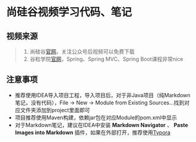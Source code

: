 # 尚硅谷视频学习代码、笔记

## 视频来源
> 1. 尚硅谷[官网](http://www.atguigu.com/)，关注公众号后视频可以免费下载
> 2. 谷粒学院[官网](http://www.gulixueyuan.com/)，Spring、Spring MVC、Spring Boot课程非常nice


## 注意事项

- 推荐使用IDEA导入项目工程，导入项目后，对于非Java项目（纯Markdown笔记，没有代码），File -> New -> Module from Existing Sources...找到对应文件夹添加到project里面即可
- 项目推荐使用Maven构建，依赖jar包在对应Module的pom.xml中显示
- 对于Markdown笔记，建议在IDEA中安装 **Markdown Navigator** 、 **Paste Images into Markdown** 插件，如果在外部打开，推荐使用[Typora](https://www.typora.io/)
